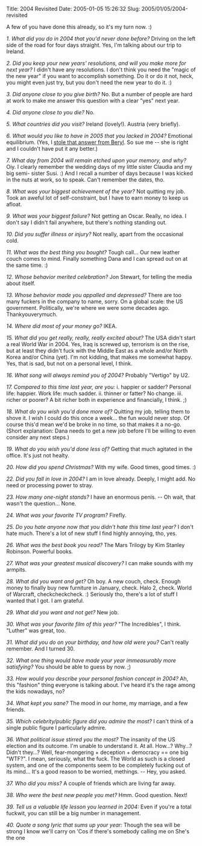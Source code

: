 Title: 2004 Revisited
Date: 2005-01-05 15:26:32
Slug: 2005/01/05/2004-revisited


A few of you have done this already, so it's my turn now. :)

_1. What did you do in 2004 that you'd never done before?_ Driving on the left
side of the road for four days straight. Yes, I'm talking about our trip to
Ireland.

_2. Did you keep your new years' resolutions, and will you make more for next
year?_ I didn't have any resolutions. I don't think you need the "magic of the
new year" if you want to accomplish something. Do it or do it not, heck, you
might even just try, but you don't need the new year to do it. :)

_3. Did anyone close to you give birth?_ No. But a number of people are hard
at work to make me answer this question with a clear "yes" next year.

_4. Did anyone close to you die?_ No.

_5. What countries did you visit?_ Ireland (lovely!). Austria (very briefly).

_6. What would you like to have in 2005 that you lacked in 2004?_ Emotional
equilibrium. (Yes, I [stole that answer from Beryl][1]. So sue me -- she is
right and I couldn't have put it any better.)

_7. What day from 2004 will remain etched upon your memory, and why?_ Oiy. I
clearly remember the wedding days of my little sister Claudia and my big semi-
sister Susi. :) And I recall a number of days because I was kicked in the nuts
at work, so to speak. Can't remember the dates, tho.

_8. What was your biggest achievement of the year?_ Not quitting my job. Took
an aweful lot of self-constraint, but I have to earn money to keep us afloat.

_9. What was your biggest failure?_ Not getting an Oscar. Really, no idea. I
don't say I didn't fail anywhere, but there's nothing standing out.

_10. Did you suffer illness or injury?_ Not really, apart from the occasional
cold.

_11. What was the best thing you bought?_ Tough call… Our new leather couch
comes to mind. Finally something Dana and I can spread out on at the same
time. :)

_12. Whose behavior merited celebration?_ Jon Stewart, for telling the media
about itself.

_13. Whose behavior made you appalled and depressed?_ There are too many
fuckers in the company to name, sorry. On a global scale: the US government.
Politically, we're where we were some decades ago. Thankyouverymuch.

_14. Where did most of your money go?_ IKEA.

_15. What did you get really, really, really excited about?_ The USA didn't
start a real World War in 2004. Yes, Iraq is screwed up, terrorism is on the
rise, but at least they didn't fuck with the Middle East as a whole and/or
North Korea and/or China (yet). I'm not kidding, that makes me somewhat happy.
Yes, that is sad, but not on a personal level, I think.

_16. What song will always remind you of 2004?_ Probably "Vertigo" by U2.

_17. Compared to this time last year, are you:_ i. happier or sadder? Personal
life: happier. Work life: much sadder. ii. thinner or fatter? No change. iii.
richer or poorer? A bit richer both in experience and financially, I think. ;)

_18. What do you wish you'd done more of?_ Quitting my job, telling them to
shove it. I wish I could do this once a week… the fun would never stop. Of
course this'd mean we'd be broke in no time, so that makes it a no-go. (Short
explanation: Dana needs to get a new job before I'll be willing to even
consider any next steps.)

_19. What do you wish you'd done less of?_ Getting that much agitated in the
office. It's just not healty.

_20. How did you spend Christmas?_ With my wife. Good times, good times. :)

_22. Did you fall in love in 2004?_ I am in love already. Deeply, I might add.
No need or processing power to stray.

_23. How many one-night stands?_ I have an enormous penis. -- Oh wait, that
wasn't the question… None.

_24. What was your favorite TV program?_ Firefly.

_25. Do you hate anyone now that you didn't hate this time last year?_ I don't
hate much. There's a lot of new stuff I find highly annoying, tho, yes.

_26. What was the best book you read?_ The Mars Trilogy by Kim Stanley
Robinson. Powerful books.

_27. What was your greatest musical discovery?_ I can make sounds with my
armpits.

_28. What did you want and get?_ Oh boy. A new couch, check. Enough money to
finally buy new furniture in January, check. Halo 2, check. World of Warcraft,
checkcheckcheck. :) Seriously tho, there's a lot of stuff I wanted that I got.
I am grateful.

_29. What did you want and not get?_ New job.

_30. What was your favorite film of this year?_ "The Incredibles", I think.
"Luther" was great, too.

_31. What did you do on your birthday, and how old were you?_ Can't really
remember. And I turned 30.

_32. What one thing would have made your year immeasurably more satisfying?_
You should be able to guess by now. ;)

_33. How would you describe your personal fashion concept in 2004?_ Ah, this
"fashion" thing everyone is talking about. I've heard it's the rage among the
kids nowadays, no?

_34. What kept you sane?_ The mood in our home, my marriage, and a few
friends.

_35. Which celebrity/public figure did you admire the most?_ I can't think of
a single public figure I particularly admire.

_36. What political issue stirred you the most?_ The insanity of the US
election and its outcome. I'm unable to understand it. At all. How…? Why…?
Didn't they…? Well, fear-mongering + deception + democracy == one big "WTF?".
I mean, seriously, what the fuck. The World as such is a closed system, and
one of the components seem to be completely fucking out of its mind… It's a
good reason to be worried, methings. -- Hey, you asked.

_37. Who did you miss?_ A couple of friends which are living far away.

_38. Who were the best new people you met?_ Hmm. Good question. Next!

_39. Tell us a valuable life lesson you learned in 2004:_ Even if you're a
total fuckwit, you can still be a big number in management.

_40. Quote a song lyric that sums up your year:_ Though the sea will be strong
I know we'll carry on 'Cos if there's somebody calling me on She's the one

   [1]: http://g-blog.net/user/Beryl/entry/22325
